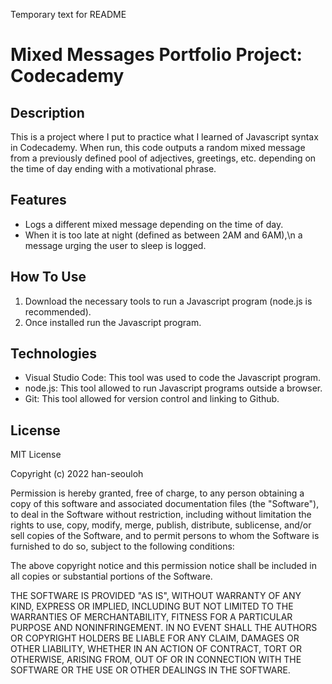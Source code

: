 Temporary text for README
# Mixed Messages Portfolio Project: Codecademy

## Description
This is a project where I put to practice what I learned of Javascript syntax in Codecademy. When run, this code outputs a random mixed message from a previously defined pool of adjectives, greetings, etc. depending on the time of day ending with a motivational phrase.

## Features
- Logs a different mixed message depending on the time of day.
- When it is too late at night (defined as between 2AM and 6AM),\n
a message urging the user to sleep is logged.

## How To Use
1. Download the necessary tools to run a Javascript program (node.js is recommended).
2. Once installed run the Javascript program.

## Technologies
- Visual Studio Code: This tool was used to code the Javascript program.
- node.js: This tool allowed to run Javascript programs outside a browser.
- Git: This tool allowed for version control and linking to Github.

## License
MIT License

Copyright (c) 2022 han-seouloh

Permission is hereby granted, free of charge, to any person obtaining a copy
of this software and associated documentation files (the "Software"), to deal
in the Software without restriction, including without limitation the rights
to use, copy, modify, merge, publish, distribute, sublicense, and/or sell
copies of the Software, and to permit persons to whom the Software is
furnished to do so, subject to the following conditions:

The above copyright notice and this permission notice shall be included in all
copies or substantial portions of the Software.

THE SOFTWARE IS PROVIDED "AS IS", WITHOUT WARRANTY OF ANY KIND, EXPRESS OR
IMPLIED, INCLUDING BUT NOT LIMITED TO THE WARRANTIES OF MERCHANTABILITY,
FITNESS FOR A PARTICULAR PURPOSE AND NONINFRINGEMENT. IN NO EVENT SHALL THE
AUTHORS OR COPYRIGHT HOLDERS BE LIABLE FOR ANY CLAIM, DAMAGES OR OTHER
LIABILITY, WHETHER IN AN ACTION OF CONTRACT, TORT OR OTHERWISE, ARISING FROM,
OUT OF OR IN CONNECTION WITH THE SOFTWARE OR THE USE OR OTHER DEALINGS IN THE
SOFTWARE.
